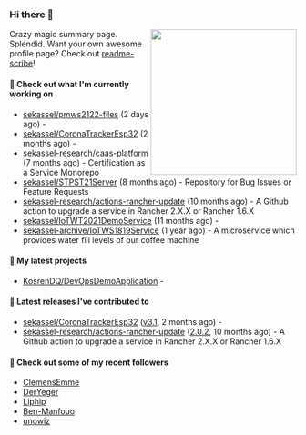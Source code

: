 ### Hi there 👋

<img align="right" src="https://github.com/KosrenDQ.png?size=512" width="256">

Crazy magic summary page. Splendid.
Want your own awesome profile page? Check out [readme-scribe](https://github.com/muesli/readme-scribe)!

#### 👷 Check out what I'm currently working on

- [sekassel/pmws2122-files](https://github.com/sekassel/pmws2122-files) (2 days ago) - 
- [sekassel/CoronaTrackerEsp32](https://github.com/sekassel/CoronaTrackerEsp32) (2 months ago) - 
- [sekassel-research/caas-platform](https://github.com/sekassel-research/caas-platform) (7 months ago) - Certification as a Service Monorepo
- [sekassel/STPST21Server](https://github.com/sekassel/STPST21Server) (8 months ago) - Repository for Bug Issues or Feature Requests
- [sekassel-research/actions-rancher-update](https://github.com/sekassel-research/actions-rancher-update) (10 months ago) - A Github action to upgrade a service in Rancher 2.X.X or Rancher 1.6.X
- [sekassel/IoTWT2021DemoService](https://github.com/sekassel/IoTWT2021DemoService) (11 months ago) - 
- [sekassel-archive/IoTWS1819Service](https://github.com/sekassel-archive/IoTWS1819Service) (1 year ago) - A microservice which provides water fill levels of our coffee machine

#### 🌱 My latest projects

- [KosrenDQ/DevOpsDemoApplication](https://github.com/KosrenDQ/DevOpsDemoApplication) - 

#### 🔭 Latest releases I've contributed to

- [sekassel/CoronaTrackerEsp32](https://github.com/sekassel/CoronaTrackerEsp32) ([v3.1](https://github.com/sekassel/CoronaTrackerEsp32/releases/tag/v3.1), 2 months ago) - 
- [sekassel-research/actions-rancher-update](https://github.com/sekassel-research/actions-rancher-update) ([2.0.2](https://github.com/sekassel-research/actions-rancher-update/releases/tag/2.0.2), 10 months ago) - A Github action to upgrade a service in Rancher 2.X.X or Rancher 1.6.X

#### 👯 Check out some of my recent followers

- [ClemensEmme](https://github.com/ClemensEmme)
- [DerYeger](https://github.com/DerYeger)
- [Liphip](https://github.com/Liphip)
- [Ben-Manfouo](https://github.com/Ben-Manfouo)
- [unowiz](https://github.com/unowiz)
